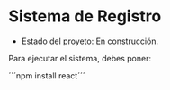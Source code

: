 <h1> Sistema de Registro</h1>

- Estado del proyeto: En construcción.

Para ejecutar el sistema, debes poner:

´´´npm install react´´´
